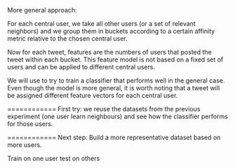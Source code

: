 More general approach:

For each central user, we take all other users (or a set of relevant neighbors)
and we group them in buckets according to a certain affinity metric relative
to the chosen central user.

Now for each tweet, features are the numbers of users that posted the tweet within each bucket. This feature model is not based on a fixed set of users
and can be applied to different central users.

We will use to try to train a classifier that performs well in the general
case. Even though the model is more general, it is worth noting that a tweet
will be assigned different feature vectors for each central user.

============
First try: we reuse the datasets from the previous experiment (one user learn neighbours)
and see how the classifier performs for those users.




============
Next step: Build a more representative dataset based on more users.

Train on one user test on others